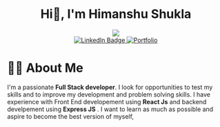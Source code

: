 <div align='center'>
  <h1>Hi👋, I'm Himanshu Shukla</h1>
  <img src='https://avatars.githubusercontent.com/u/39799265?v=4'/>
  <div id="badges">
    <a href="https://www.linkedin.com/in/himanshu-shukla-bb6b1b192/">
      <img src="https://img.shields.io/badge/LinkedIn-blue" alt="LinkedIn Badge"/>
    </a>
    <a href='https://himanshushukla55.github.io/'>
      <img alt="Portfolio" src="https://img.shields.io/badge/Portfolio-live">
    </a>
  </div>
</div>
<div>
  <h1>🧑‍💻 About Me</h1>
  <p>I'm a passionate <b>Full Stack developer</b>. I look for opportunities to test my skills and to improve my development and problem solving skills. I have experience with Front End developement using <b>React Js</b> and backend develpement using <b>Express JS</b> . I want to learn as much as possible and aspire to become the best version of myself,</p>
</div>
